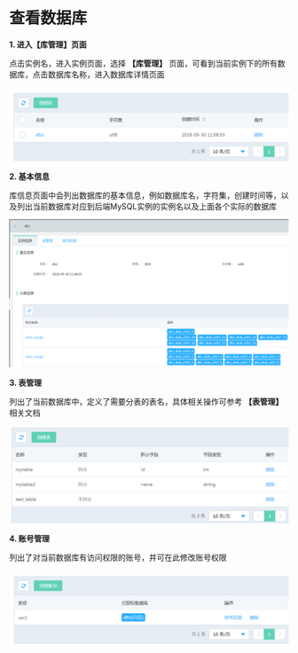 # 查看数据库

**1. 进入【库管理】页面**

点击实例名，进入实例页面，选择 **【库管理】** 页面，可看到当前实例下的所有数据库，点击数据库名称，进入数据库详情页面

![DB列表](../../../../../image/DRDS/db-list.png)

**2. 基本信息**

库信息页面中会列出数据库的基本信息，例如数据库名，字符集，创建时间等，以及列出当前数据库对应到后端MySQL实例的实例名以及上面各个实际的数据库

![DB信息](../../../../../image/DRDS/db-detail.png)

**3. 表管理**

列出了当前数据库中，定义了需要分表的表名，具体相关操作可参考 **【表管理】** 相关文档

![表列表](../../../../../image/DRDS/table-list.png)

**4. 账号管理**

列出了对当前数据库有访问权限的账号，并可在此修改账号权限

![账号列表](../../../../../image/DRDS/account-list.png)

